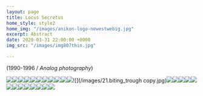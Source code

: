 ```yaml
---
layout: page
title: Locus Secretus
home_style: style2
home_img: "/images/anikon-logo-newestwebig.jpg"
excerpt: Abstract
date: 2020-03-31 22:00:00 +0000
img_src: "/images/img807thin.jpg"

---
```

(1990-1996 / _Analog photography_)

![](/images/01.the-creative.jpg)![](/images/02.-Τhe_receptive.jpg)![](/images/06.conflict.jpg)![](/images/08.holding_together.jpg)![](/images/10.treading.jpg)![](/images/11.peace.jpg)![](/images/13.concord.jpg)![](/images/16.enthusiasm.jpg)![](/images/17.following.jpg)![](/images/19.approach.jpg)![](/images/20.contemplation.jpg)![](/images/21.biting_trough copy.jpg)![](/images/22.grace.jpg)![](/images/25.innocence.jpg)![](/images/30.the_clinging.jpg)![](/images/35.progress.jpg)![](/images/37.the_family.jpg)![](/images/38.opposition.jpg)![](/images/40.deliverance.jpg)![](/images/43.breakthrough.jpg)![](/images/45.gathering_together.jpg)![](/images/51.the_arousing.jpg)![](/images/53.development.jpg)![](/images/55.abundance.jpg)![](/images/58.-JOYOUS.jpg)